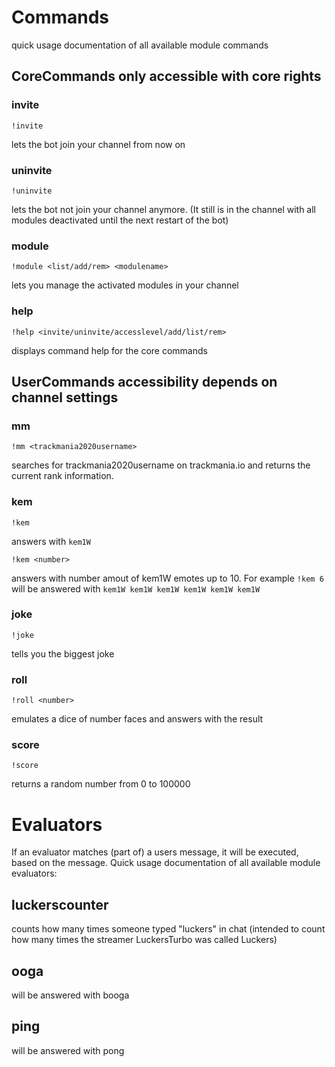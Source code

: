 # Commands
quick usage documentation of all available module commands

## CoreCommands only accessible with core rights
### invite
    !invite
lets the bot join your channel from now on

### uninvite
    !uninvite
lets the bot not join your channel anymore. (It still is in the channel with all modules deactivated until the next restart of the bot)

### module
    !module <list/add/rem> <modulename>
lets you manage the activated modules in your channel

### help
    !help <invite/uninvite/accesslevel/add/list/rem>
displays command help for the core commands

## UserCommands accessibility depends on channel settings
### mm
    !mm <trackmania2020username>
searches for trackmania2020username on trackmania.io and returns the current rank information.

### kem
    !kem
answers with `kem1W`

    !kem <number>
answers with number amout of kem1W emotes up to 10. For example `!kem 6` will be answered with `kem1W kem1W kem1W kem1W kem1W kem1W`

### joke
    !joke
tells you the biggest joke

### roll
    !roll <number>
emulates a dice of number faces and answers with the result

### score
    !score
returns a random number from 0 to 100000

# Evaluators
If an evaluator matches (part of) a users message, it will be executed, based on the message.
Quick usage documentation of all available module evaluators:

## luckerscounter
counts how many times someone typed "luckers" in chat (intended to count how many times the streamer LuckersTurbo was called Luckers)

## ooga
will be answered with booga

## ping
will be answered with pong